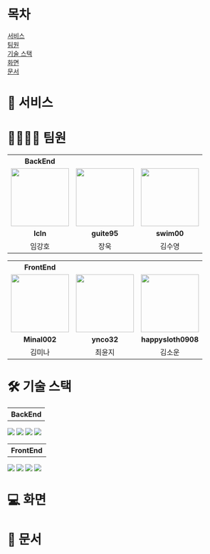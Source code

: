 # 목차
[서비스](#-서비스) <br>
[팀원](#-팀원) <br>
[기술 스택](#-기술-스택) <br>
[화면](#-화면) <br>
[문서](#-문서) <br>

# 🐘 서비스

# 👨‍👩‍👦‍👦 팀원
<table>
 <th>BackEnd</th>
 <tr>
    <td align="center"><a href="https://github.com/Icln"><img src="https://avatars.githubusercontent.com/u/55732952?v=4" width="130px;" alt=""></a></td>
    <td align="center"><a href="https://github.com/guite95"><img src="https://avatars.githubusercontent.com/u/172250086?v=4" width="130px;" alt=""></a></td>
    <td align="center"><a href="https://github.com/swim00"><img src="https://avatars.githubusercontent.com/u/191188300?v=4" width="130px;" alt=""></a></td>
  </tr>
  <tr>
    <td align="center"><b>Icln</b></td>
    <td align="center"><b>guite95</b></td>
    <td align="center"><b>swim00</b></td>
  </tr>
  <tr> 
    <td align="center">임강호</td>
    <td align="center">장욱</td>
    <td align="center">김수영</td>
  </tr> 
</table>
<table>
 <th>FrontEnd</th>
 <tr>
    <td align="center"><a href="https://github.com/Minal002"><img src="https://avatars.githubusercontent.com/u/79357709?v=4" width="130px;" alt=""></a></td>
    <td align="center"><a href="https://github.com/ynco32"><img src="https://avatars.githubusercontent.com/u/88672365?v=4" width="130px;" alt=""></a></td>
    <td align="center"><a href="https://github.com/happysloth0908"><img src="https://avatars.githubusercontent.com/u/176969526?v=4" width="130px;" alt=""></a></td>
  </tr>
  <tr>
    <td align="center"><b>Minal002</b></td>
    <td align="center"><b>ynco32</b></td>
    <td align="center"><b>happysloth0908</b></td>
  </tr>
  <tr> 
    <td align="center">김미나</td>
    <td align="center">최윤지</td>
    <td align="center">김소운</td>
  </tr> 
</table>

# 🛠️ 기술 스택
<table>
 <th>BackEnd</th>
</table>
<img src="https://img.shields.io/badge/java-007396?style=for-the-badge&logo=java&logoColor=white">
<img src="https://img.shields.io/badge/mysql-4479A1?style=for-the-badge&logo=mysql&logoColor=white">
<img src="https://img.shields.io/badge/springboot-6DB33F?style=for-the-badge&logo=springboot&logoColor=white">
<img src="https://img.shields.io/badge/gradle-02303A?style=for-the-badge&logo=gradle&logoColor=white">
<table>

 <th>FrontEnd</th>
</table>
<img src="https://img.shields.io/badge/html5-E34F26?style=for-the-badge&logo=html5&logoColor=white">
<img src="https://img.shields.io/badge/css-1572B6?style=for-the-badge&logo=css3&logoColor=white">
<img src="https://img.shields.io/badge/javascript-F7DF1E?style=for-the-badge&logo=javascript&logoColor=black">
<img src="https://img.shields.io/badge/react-61DAFB?style=for-the-badge&logo=react&logoColor=black">


# 💻 화면

# 📕 문서

